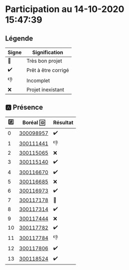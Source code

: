 # Participation au 14-10-2020 15:47:39

## Légende

| Signe              | Signification                 |
|--------------------|-------------------------------|
| :tada:             | Très bon projet               |
| :heavy_check_mark: | Prêt à être corrigé           |
| :-1:               | Incomplet                     |
| :x:                | Projet inexistant             |

## :a: Présence

|:hash:| Boréal :id:                                                  | Résultat           |
|------|--------------------------------------------------------------|--------------------|
| 0    | [300098957](https://b300098957.github.io/github-slideshow)   | :heavy_check_mark: |
| 1    | [300111441](https://sekou16.github.io/master-branche/#/)     | :-1:               |
| 2    | [300115065](https://fadde68.github.io/github-slideshow)            | :x:                |
| 3    | [300115140](https://zackto.github.io/github-slideshow)       | :heavy_check_mark: |
| 4    | [300116670](https://auriane25.github.io/github-slideshow)    | :heavy_check_mark: |
| 5    | [300116685](https://amirali175.github.io/github-slideshow)   | :x:                |
| 6    | [300116973](https://lagokamdem.github.io/github-slideshow)   | :heavy_check_mark: |
| 7    | [300117178](http://catvoops.me/github-slideshow)             | :tada:             |
| 8    | [300117314](https://morti747.github.io/github-slideshow)     | :heavy_check_mark: |
| 9    | [300117444](https://x.github.io/github-slideshow)            | :x:                |
| 10   | [300117782](https://raissa111.github.io/github-slideshow)    | :heavy_check_mark: |
| 11   | [300117784](https://BertrandMoyou.github.io/github-slideshow)| :-1:               |
| 12   | [300117806](https://djibo648.github.io/github-slideshow)     | :heavy_check_mark: |
| 13   | [300118524](https://zoureni.github.io/github-slideshow)      | :heavy_check_mark: |
